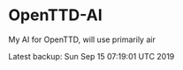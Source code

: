 # OpenTTD-AI
My AI for OpenTTD, will use primarily air

Latest backup: Sun Sep 15 07:19:01 UTC 2019
